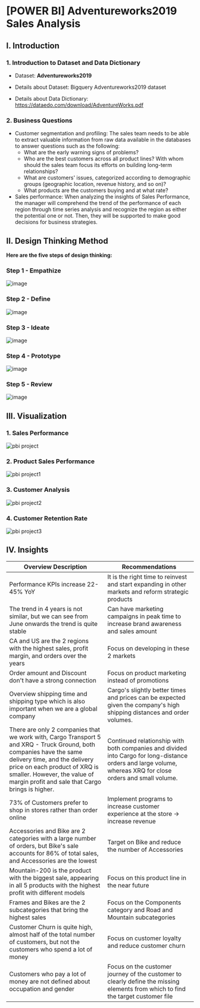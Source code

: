 # [POWER BI] Adventureworks2019 Sales Analysis 
## I. Introduction
### 1. Introduction to Dataset and Data Dictionary
* Dataset: **Adventureworks2019**
- Details about Dataset: Bigquery Adventureworks2019 dataset

- Details about Data Dictionary: https://dataedo.com/download/AdventureWorks.pdf
### 2. Business Questions
-	Customer segmentation and profiling: The sales team needs to be able to extract valuable information from raw data available in the databases to answer questions such as the following:
    - What are the early warning signs of problems?
    - Who are the best customers across all product lines? With whom should the sales team focus its efforts on building long-term relationships?
    - What are customers' issues, categorized according to demographic groups (geographic location, revenue history, and so on)?
    - What products are the customers buying and at what rate? 
- Sales performance: When analyzing the insights of Sales Performance, the manager will comprehend the trend of the performance of each region through time series analysis and recognize the region as either the potential one or not. Then, they will be supported to make good decisions for business strategies.
## II. Design Thinking Method
**Here are the five steps of design thinking:**
### Step 1 - Empathize
![image](https://github.com/KayzDo/SQL-Code/assets/141127437/34a93211-24ee-4e3f-9306-29fc1bd2ecc9)

### Step 2 - Define
![image](https://github.com/KayzDo/SQL-Code/assets/141127437/839fb59a-81ff-4f35-b9ea-3c46721ebd7b)

### Step 3 - Ideate
![image](https://github.com/KayzDo/SQL-Code/assets/141127437/6ca99331-19f0-4007-9064-b717ea04fae4)

### Step 4 - Prototype
![image](https://github.com/KayzDo/SQL-Code/assets/141127437/bee8dd87-1ebd-4766-91f2-ad932ebab581)

### Step 5 - Review
![image](https://github.com/KayzDo/SQL-Code/assets/141127437/ea3255d2-522b-4221-bdb0-0911eb393bff)

## III. Visualization
### 1. Sales Performance
![pbi project](https://github.com/KayzDo/Adventureworks2019-SQL-and-Power-BI-/assets/141127437/32b9d37b-0733-49ff-ba0d-61e489e9cfca)

### 2. Product Sales Performance
![pbi project1](https://github.com/KayzDo/Adventureworks2019-SQL-and-Power-BI-/assets/141127437/497e9176-5c82-4417-a309-f13b6b1ee2c0)

### 3. Customer Analysis
![pbi project2](https://github.com/KayzDo/Adventureworks2019-SQL-and-Power-BI-/assets/141127437/7bdf5693-5b81-406f-8de1-534e044b1e31)

### 4. Customer Retention Rate
![pbi project3](https://github.com/KayzDo/Adventureworks2019-SQL-and-Power-BI-/assets/141127437/4dccf766-bf58-4057-baf6-02421b740a3c)

## IV. Insights


| Overview Description                            | Recommendations                                                                                                 |
|--------------------------------------------------|------------------------------------------------------------------------------------------------------------------|
| Performance KPIs increase 22-45% YoY            | It is the right time to reinvest and start expanding in other markets and reform strategic products              |
| The trend in 4 years is not similar, but we can see from June onwards the trend is quite stable | Can have marketing campaigns in peak time to increase brand awareness and sales amount  |
| CA and US are the 2 regions with the highest sales, profit margin, and orders over the years | Focus on developing in these 2 markets |
| Order amount and Discount don't have a strong connection | Focus on product marketing instead of promotions |
| Overview shipping time and shipping type which is also important when we are a global company | Cargo's slightly better times and prices can be expected given the company's high shipping distances and order volumes. |
| There are only 2 companies that we work with, Cargo Transport 5 and XRQ - Truck Ground, both companies have the same delivery time, and the delivery price on each product of XRQ is smaller. However, the value of margin profit and sale that Cargo brings is higher. | Continued relationship with both companies and divided into Cargo for long-distance orders and large volume, whereas XRQ for close orders and small volume. |
| 73% of Customers prefer to shop in stores rather than order online | Implement programs to increase customer experience at the store -> increase revenue |
| Accessories and Bike are 2 categories with a large number of orders, but Bike's sale accounts for 86% of total sales, and Accessories are the lowest | Target on Bike and reduce the number of Accessories |
| Mountain-200 is the product with the biggest sale, appearing in all 5 products with the highest profit with different models | Focus on this product line in the near future |
| Frames and Bikes are the 2 subcategories that bring the highest sales | Focus on the Components category and Road and Mountain subcategories |
| Customer Churn is quite high, almost half of the total number of customers, but not the customers who spend a lot of money | Focus on customer loyalty and reduce customer churn |
| Customers who pay a lot of money are not defined about occupation and gender | Focus on the customer journey of the customer to clearly define the missing elements from which to find the target customer file |






